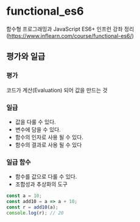 # functional_es6
함수형 프로그래밍과 JavaScript ES6+ 인프런 강좌 정리 (https://www.inflearn.com/course/functional-es6/)

## 평가와 일급

### 평가

코드가 계산(Evaluation) 되어 값을 만드는 것

### 일급

- 값을 다룰 수 있다.
- 변수에 담을 수 있다.
- 함수의 인자로 사용 될 수 있다.
- 함수의 결과로 사용 될 수 있다

### 일급 함수

- 함수를 값으로 다룰 수 있다.
- 조합성과 추상화의 도구

```js
const a = 10;
const add10 = a => a + 10;
const r = add10(a);
console.log(r);	// 20
```